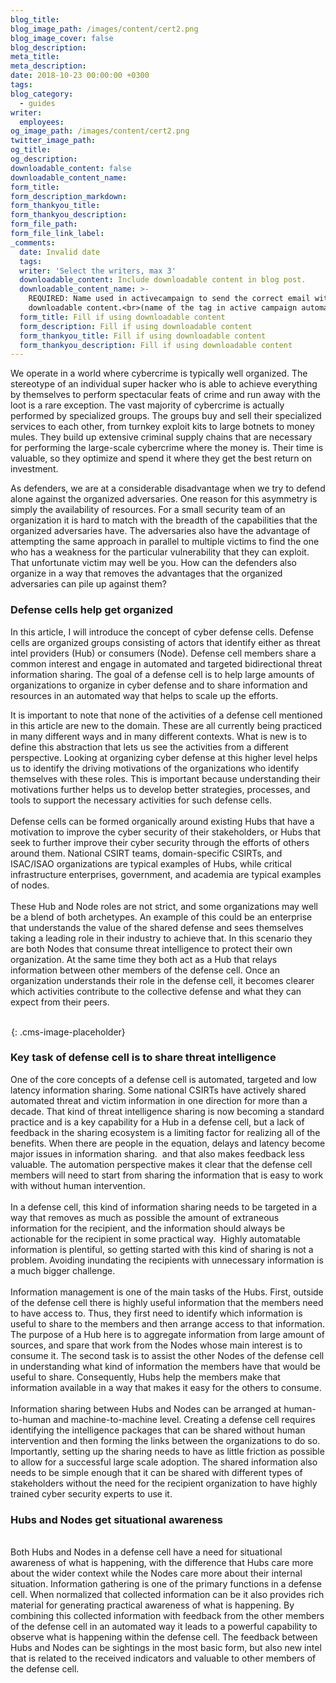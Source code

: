 ```yaml
---
blog_title:
blog_image_path: /images/content/cert2.png
blog_image_cover: false
blog_description:
meta_title:
meta_description:
date: 2018-10-23 00:00:00 +0300
tags:
blog_category:
  - guides
writer:
  employees:
og_image_path: /images/content/cert2.png
twitter_image_path:
og_title:
og_description:
downloadable_content: false
downloadable_content_name:
form_title:
form_description_markdown:
form_thankyou_title:
form_thankyou_description:
form_file_path:
form_file_link_label:
_comments:
  date: Invalid date
  tags:
  writer: 'Select the writers, max 3'
  downloadable_content: Include downloadable content in blog post.
  downloadable_content_name: >-
    REQUIRED: Name used in activecampaign to send the correct email with
    downloadable content.<br>(name of the tag in active campaign automation)
  form_title: Fill if using downloadable content
  form_description: Fill if using downloadable content
  form_thankyou_title: Fill if using downloadable content
  form_thankyou_description: Fill if using downloadable content
---
```


We operate in a world where cybercrime is typically well organized. The stereotype of an individual super hacker who is able to achieve everything by themselves to perform spectacular feats of crime and run away with the loot is a rare exception. The vast majority of cybercrime is actually performed by specialized groups. The groups buy and sell their specialized services to each other, from turnkey exploit kits to large botnets to money mules. They build up extensive criminal supply chains that are necessary for performing the large-scale cybercrime where the money is. Their time is valuable, so they optimize and spend it where they get the best return on investment.

As defenders, we are at a considerable disadvantage when we try to defend alone against the organized adversaries. One reason for this asymmetry is simply the availability of resources. For a small security team of an organization it is hard to match with the breadth of the capabilities that the organized adversaries have. The adversaries also have the advantage of attempting the same approach in parallel to multiple victims to find the one who has a weakness for the particular vulnerability that they can exploit. That unfortunate victim may well be you. How can the defenders also organize in a way that removes the advantages that the organized adversaries can pile up against them?

### Defense cells help get organized

In this article, I will introduce the concept of cyber defense cells. Defense cells are organized groups consisting of actors that identify either as threat intel providers (Hub) or consumers (Node). Defense cell members share a common interest and engage in automated and targeted bidirectional threat information sharing. The goal of a defense cell is to help large amounts of organizations to organize in cyber defense and to share information and resources in an automated way that helps to scale up the efforts.

It is important to note that none of the activities of a defense cell mentioned in this article are new to the domain. These are all currently being practiced in many different ways and in many different contexts. What is new is to define this abstraction that lets us see the activities from a different perspective. Looking at organizing cyber defense at this higher level helps us to identify the driving motivations of the organizations who identify themselves with these roles. This is important because understanding their motivations further helps us to develop better strategies, processes, and tools to support the necessary activities for such defense cells.<br><br>Defense cells can be formed organically around existing Hubs that have a motivation to improve the cyber security of their stakeholders, or Hubs that seek to further improve their cyber security through the efforts of others around them. National CSIRT teams, domain-specific CSIRTs, and ISAC/ISAO organizations are typical examples of Hubs, while critical infrastructure enterprises, government, and academia are typical examples of nodes.<br><br>These Hub and Node roles are not strict, and some organizations may well be a blend of both archetypes. An example of this could be an enterprise that understands the value of the shared defense and sees themselves taking a leading role in their industry to achieve that. In this scenario they are both Nodes that consume threat intelligence to protect their own organization. At the same time they both act as a Hub that relays information between other members of the defense cell. Once an organization understands their role in the defense cell, it becomes clearer which activities contribute to the collective defense and what they can expect from their peers.<br>&nbsp;

![](data:image/png;base64,iVBORw0KGgoAAAANSUhEUgAAAAEAAAABCAYAAAAfFcSJAAAADUlEQVQYV2NYtWrVfwAG/gL+NbCogwAAAABJRU5ErkJggg==){: .cms-image-placeholder}

### Key task of defense cell is to share threat intelligence

One of the core concepts of a defense cell is automated, targeted and low latency information sharing. Some national CSIRTs have actively shared automated threat and victim information in one direction for more than a decade. That kind of threat intelligence sharing is now becoming a standard practice and is a key capability for a Hub in a defense cell, but a lack of feedback in the sharing ecosystem is a limiting factor for realizing all of the benefits. When there are people in the equation, delays and latency become major issues in information sharing. &nbsp;and that also makes feedback less valuable. The automation perspective makes it clear that the defense cell members will need to start from sharing the information that is easy to work with without human intervention.<br><br>In a defense cell, this kind of information sharing needs to be targeted in a way that removes as much as possible the amount of extraneous information for the recipient, and the information should always be actionable for the recipient in some practical way. &nbsp;Highly automatable information is plentiful, so getting started with this kind of sharing is not a problem. Avoiding inundating the recipients with unnecessary information is a much bigger challenge.<br><br>Information management is one of the main tasks of the Hubs. First, outside of the defense cell there is highly useful information that the members need to have access to. Thus, they first need to identify which information is useful to share to the members and then arrange access to that information. The purpose of a Hub here is to aggregate information from large amount of sources, and spare that work from the Nodes whose main interest is to consume it. The second task is to assist the other Nodes of the defense cell in understanding what kind of information the members have that would be useful to share. Consequently, Hubs help the members make that information available in a way that makes it easy for the others to consume.<br><br>Information sharing between Hubs and Nodes can be arranged at human-to-human and machine-to-machine level. Creating a defense cell requires identifying the intelligence packages that can be shared without human intervention and then forming the links between the organizations to do so. Importantly, setting up the sharing needs to have as little friction as possible to allow for a successful large scale adoption. The shared information also needs to be simple enough that it can be shared with different types of stakeholders without the need for the recipient organization to have highly trained cyber security experts to use it.

### Hubs and Nodes get situational awareness

<br>Both Hubs and Nodes in a defense cell have a need for situational awareness of what is happening, with the difference that Hubs care more about the wider context while the Nodes care more about their internal situation. Information gathering is one of the primary functions in a defense cell. When normalized that collected information can be it also provides rich material for generating practical awareness of what is happening. By combining this collected information with feedback from the other members of the defense cell in an automated way it leads to a powerful capability to observe what is happening within the defense cell. The feedback between Hubs and Nodes can be sightings in the most basic form, but also new intel that is related to the received indicators and valuable to other members of the defense cell.